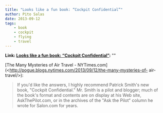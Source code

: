 ```yaml
---
title: "Looks like a fun book: “Cockpit Confidential”"
author: Pito Salas
date: 2013-09-12
tags:
    - book
    - cockpit
    - flying
    - travel
---
```


**Link: [Looks like a fun book: “Cockpit Confidential”](None):** ""



[The Many Mysteries of Air Travel -
NYTimes.com](<http://pogue.blogs.nytimes.com/2013/09/12/the-many-mysteries-of-
air-travel/>):

> If you'd like the answers, I highly recommend Patrick Smith's new book,
> "Cockpit Confidential." Mr. Smith is a pilot and blogger; much of the book's
> format and contents are on display at his Web site, AskThePilot.com, or in
> the archives of the "Ask the Pilot" column he wrote for Salon.com for years.




